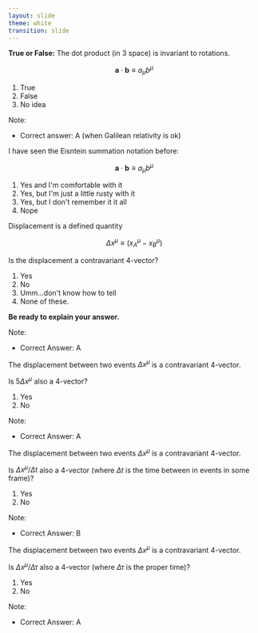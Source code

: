 ```yaml
---
layout: slide
theme: white
transition: slide
---
```


<section data-markdown>

**True or False:** The dot product (in 3 space) is invariant to rotations.

$$\mathbf{a}\cdot\mathbf{b} \equiv a_{\mu}b^{\mu}$$

1. True
2. False
3. No idea

Note:
* Correct answer: A (when Galilean relativity is ok)

</section>

<section data-markdown>

I have seen the Eisntein summation notation before:

$$\mathbf{a}\cdot\mathbf{b} \equiv a_{\mu}b^{\mu}$$

1. Yes and I'm comfortable with it
2. Yes, but I'm just a little rusty with it
3. Yes, but I don't remember it it all
3. Nope

</section>

<section data-markdown>

Displacement is a defined quantity

$$\Delta x^{\mu} \equiv \left(x^{\mu}_A - x^{\mu}_B\right)$$

Is the displacement a contravariant 4-vector?

1. Yes
2. No
3. Umm...don't know how to tell
4. None of these.

**Be ready to explain your answer.**

Note:
* Correct Answer: A

</section>

<section data-markdown>

The displacement between two events $\Delta x^{\mu}$ is a contravariant 4-vector.

Is $5 \Delta x^{\mu}$ also a 4-vector?

1. Yes
2. No

Note:
* Correct Answer: A

</section>

<section data-markdown>

The displacement between two events $\Delta x^{\mu}$ is a contravariant 4-vector.

Is $\Delta x^{\mu}/\Delta t$ also a 4-vector (where $\Delta t$ is the time between in events in some frame)?

1. Yes
2. No

Note:
* Correct Answer: B

</section>

<section data-markdown>

The displacement between two events $\Delta x^{\mu}$ is a contravariant 4-vector.

Is $\Delta x^{\mu}/\Delta \tau$ also a 4-vector (where $\Delta \tau$ is the proper time)?

1. Yes
2. No

Note:
* Correct Answer: A

</section>

